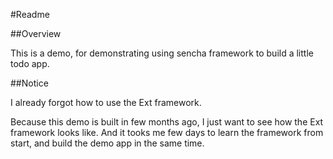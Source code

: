 
#Readme

##Overview

This is a demo, for demonstrating using sencha framework to build a little todo app.

##Notice

I already forgot how to use the Ext framework.

Because this demo is built in few months ago, I just want to see how the Ext framework looks like. And it tooks me few days to learn the framework from start, and build the demo app in the same time.